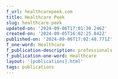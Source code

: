 ```yaml
---
f_url: healthcarepeek.com
title: Healthcare Peek
slug: healthcare-peek
updated-on: '2024-09-06T17:01:30.246Z'
created-on: '2024-09-05T16:02:25.842Z'
published-on: '2024-09-06T17:02:48.771Z'
f_one-word: Healthcare
f_publication-description: professionals
f_publication-one-word: Healthcare
layout: '[publications].html'
tags: publications
---
```



